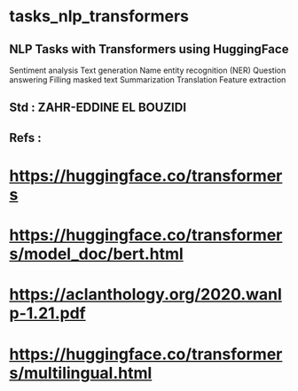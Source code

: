 # tasks_nlp_transformers

## NLP Tasks with Transformers using HuggingFace
Sentiment analysis
Text generation
Name entity recognition (NER)
Question answering
Filling masked text
Summarization
Translation
Feature extraction


## Std : ZAHR-EDDINE EL BOUZIDI
## Refs : 
  # https://huggingface.co/transformers
  # https://huggingface.co/transformers/model_doc/bert.html
  # https://aclanthology.org/2020.wanlp-1.21.pdf
  # https://huggingface.co/transformers/multilingual.html
